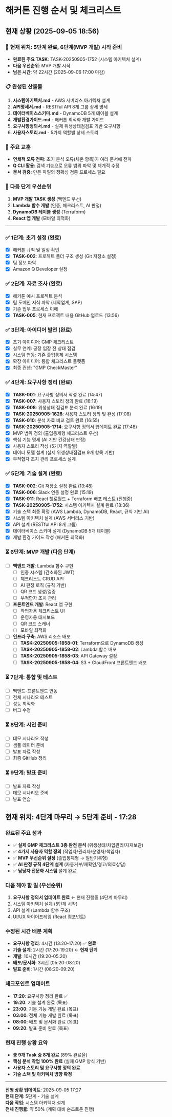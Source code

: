 # 해커톤 진행 순서 및 체크리스트

## 현재 상황 (2025-09-05 18:56)

### 🎯 **현재 위치**: 5단계 완료, 6단계(MVP 개발) 시작 준비
- **완료된 주요 TASK**: TASK-20250905-1752 (시스템 아키텍처 설계)
- **다음 우선순위**: MVP 개발 시작
- **남은 시간**: 약 22시간 (2025-09-06 17:00 마감)

### 📋 **완성된 산출물**
1. **시스템아키텍처.md** - AWS 서버리스 아키텍처 설계
2. **API명세서.md** - RESTful API 8개 그룹 상세 명세
3. **데이터베이스스키마.md** - DynamoDB 5개 테이블 설계
4. **개발환경가이드.md** - 해커톤 최적화 개발 가이드
5. **요구사항정의서.md** - 실제 위생상태점검표 기반 요구사항
6. **사용자스토리.md** - 5가지 역할별 상세 스토리

### 🚨 **주요 교훈**
- **연쇄적 오류 전파**: 초기 분석 오류(체온 항목)가 여러 문서에 전파
- **Q CLI 활용**: 검색 기능으로 오류 범위 파악 및 체계적 수정
- **문서 검증**: 만든 파일의 정확성 검증 프로세스 필요

### 🎯 **다음 단계 우선순위**
1. **MVP 개발 TASK 생성** (백엔드 우선)
2. **Lambda 함수 개발** (인증, 체크리스트, AI 판정)
3. **DynamoDB 테이블 생성** (Terraform)
4. **React 앱 개발** (모바일 최적화)

---

### ✅ 1단계: 초기 설정 (완료)
- [x] 해커톤 규칙 및 일정 확인
- [x] **TASK-002**: 프로젝트 폴더 구조 생성 (Git 저장소 설정)
- [x] 팀 정보 파악
- [x] Amazon Q Developer 설정

### ✅ 2단계: 자료 조사 (완료)
- [x] 해커톤 예시 프로젝트 분석
- [x] 팀 도메인 지식 파악 (제약업계, SAP)
- [x] 기존 업무 프로세스 이해
- [x] **TASK-005**: 현재 프로젝트 내용 GitHub 업로드 (13:56)

### ✅ 3단계: 아이디어 발전 (완료)
- [x] 초기 아이디어: GMP 체크리스트
- [x] 실무 연계: 공장 입장 전 상태 점검
- [x] 시스템 연동: 기존 출입통제 시스템
- [x] 확장 아이디어: 통합 체크리스트 플랫폼
- [x] 최종 컨셉: "GMP CheckMaster"

### ✅ 4단계: 요구사항 정리 (완료)
- [x] **TASK-001**: 요구사항 정의서 작성 완료 (14:47)
- [x] **TASK-007**: 사용자 스토리 정의 완료 (16:19)
- [x] **TASK-008**: 위생상태 점검표 분석 완료 (16:19)
- [x] **TASK-20250905-1628**: 사용자 스토리 정리 및 완성 (17:08)
- [x] **TASK-010**: 분석 자료 비교 검토 완료 (16:55)
- [x] **TASK-20250905-1714**: 요구사항 정의서 업데이트 완료 (17:48)
- [x] MVP 범위 정의 (출입통제형 체크리스트 우선)
- [x] 핵심 기능 명세 (AI 기반 건강상태 판정)
- [x] 사용자 스토리 작성 (5가지 역할별)
- [x] 데이터 모델 설계 (실제 위생상태점검표 9개 항목 기반)
- [x] 부적합자 조치 관리 프로세스 설계

### ✅ 5단계: 기술 설계 (완료)
- [x] **TASK-002**: Git 저장소 설정 완료 (13:48)
- [x] **TASK-006**: Slack 연동 설정 완료 (15:19)
- [x] **TASK-011**: React 헬로월드 + Terraform 배포 테스트 (진행중)
- [x] **TASK-20250905-1752**: 시스템 아키텍처 설계 완료 (18:36)
- [x] 기술 스택 최종 확정 (AWS Lambda, DynamoDB, React, 규칙 기반 AI)
- [x] 시스템 아키텍처 설계 (AWS 서버리스 기반)
- [x] API 설계 (RESTful API 8개 그룹)
- [x] 데이터베이스 스키마 설계 (DynamoDB 5개 테이블)
- [x] 개발 환경 가이드 작성 (해커톤 최적화)

### ⏳ 6단계: MVP 개발 (다음 단계)
- [ ] **백엔드 개발**: Lambda 함수 구현
  - [ ] 인증 시스템 (간소화된 JWT)
  - [ ] 체크리스트 CRUD API
  - [ ] AI 판정 로직 (규칙 기반)
  - [ ] QR 코드 생성/검증
  - [ ] 부적합자 조치 관리
- [ ] **프론트엔드 개발**: React 앱 구현
  - [ ] 작업자용 체크리스트 UI
  - [ ] 운영자용 대시보드
  - [ ] QR 코드 스캐너
  - [ ] 모바일 최적화
- [ ] **인프라 구축**: AWS 리소스 배포
  - [ ] **TASK-20250905-1858-01**: Terraform으로 DynamoDB 생성
  - [ ] **TASK-20250905-1858-02**: Lambda 함수 배포
  - [ ] **TASK-20250905-1858-03**: API Gateway 설정
  - [ ] **TASK-20250905-1858-04**: S3 + CloudFront 프론트엔드 배포

### ⏳ 7단계: 통합 및 테스트
- [ ] 백엔드-프론트엔드 연동
- [ ] 전체 시나리오 테스트
- [ ] 성능 최적화
- [ ] 버그 수정

### ⏳ 8단계: 시연 준비
- [ ] 데모 시나리오 작성
- [ ] 샘플 데이터 준비
- [ ] 발표 자료 작성
- [ ] 최종 GitHub 정리

### ⏳ 9단계: 발표 준비
- [ ] 발표 자료 작성
- [ ] 데모 시나리오 준비
- [ ] 발표 연습

## 현재 위치: 4단계 마무리 → 5단계 준비 - 17:28

### 완료된 주요 성과
- ✅ **실제 GMP 체크리스트 3종 완전 분석** (위생상태/차압관리/자재보관)
- ✅ **4가지 사용자 역할 정의** (작업자/관리자/운영자/책임자)
- ✅ **MVP 우선순위 설정** (출입통제형 → 일반기록형)
- ✅ **AI 판정 규칙 4단계 설계** (자동거부/재확인/경고/의료상담)
- ✅ **담당자 전문화 시스템** 설계 완료

### 다음 해야 할 일 (우선순위)
1. **요구사항 정의서 업데이트 완료** ← 현재 진행중 (4단계 마무리)
2. 시스템 아키텍처 설계 (5단계 시작)
3. API 설계 (Lambda 함수 구조)
4. UI/UX 와이어프레임 (React 컴포넌트)

### 수정된 시간 배분 계획
- **요구사항 정리**: 4시간 (13:20-17:20) ✅ **완료**
- **기술 설계**: 2시간 (17:20-19:20) ← **현재 단계**
- **개발**: 10시간 (19:20-05:20)
- **배포/문서화**: 3시간 (05:20-08:20)
- **발표 준비**: 1시간 (08:20-09:20)

### 체크포인트 업데이트
- **17:20**: 요구사항 정리 완료 ✅
- **19:20**: 기술 설계 완료 (목표)
- **23:00**: 기본 기능 개발 완료 (목표)
- **03:00**: 전체 기능 개발 완료 (목표)
- **08:00**: 배포 및 문서화 완료 (목표)
- **09:20**: 발표 준비 완료 (목표)

### 현재 진행 상황 요약
- **총 9개 Task 중 8개 완료** (89% 완료율)
- **핵심 분석 작업 100% 완료** (실제 GMP 양식 기반)
- **사용자 스토리 및 요구사항 정의 완료**
- **기술 스택 및 아키텍처 방향 확정**

---
**진행 상황 업데이트**: 2025-09-05 17:27  
**현재 단계**: 5단계 - 기술 설계  
**다음 작업**: 시스템 아키텍처 설계  
**전체 진행률**: 약 50% (계획 대비 순조로운 진행)
